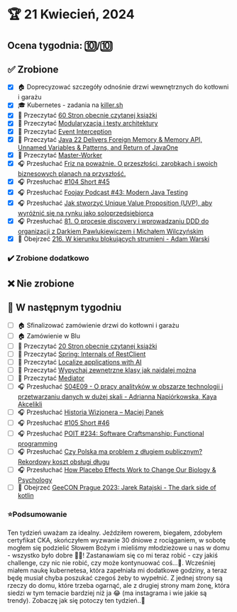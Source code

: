 # 🏆 21 Kwiecień, 2024

## Ocena tygodnia: 🔟/🔟

## ✅ Zrobione
- [x] 🏠 Doprecyzować szczegóły odnośnie drzwi wewnętrznych do kotłowni i garażu
- [x] 🎓 Kubernetes - zadania na [killer.sh](https://killer.sh/)
- [x] 📗 Przeczytać [60 Stron obecnie czytanej książki](https://github.com/BartoszDabek/bdabek.pl/blob/master/miscellaneous/books.md)
- [x] 📗 Przeczytać [Modularyzacja i testy architektury](https://detektywi.it/2024/03/modularyzacja-i-testy-architektury/)
- [x] 📗 Przeczytać [Event Interception](https://martinfowler.com/articles/patterns-legacy-displacement/event-interception.html)
- [x] 📗 Przeczytać [Java 22 Delivers Foreign Memory & Memory API, Unnamed Variables & Patterns, and Return of JavaOne](https://www.infoq.com/news/2024/03/java22-released/)
- [x] 📗 Przeczytać [Master-Worker](https://java-design-patterns.com/patterns/master-worker-pattern/)
- [x] 🎧 Przesłuchać [Friz na poważnie. O przeszłości, zarobkach i swoich biznesowych planach na przyszłość.](https://zaprojektujswojezycie.pl/friz-na-powaznie-o-przeszlosci-zarobkach-i-swoich-biznesowych-planach-na-przyszlosc/)
- [x] 🎧 Przesłuchać [#104 Short #45](https://patoarchitekci.io/104/)
- [x] 🎧 Przesłuchać [Foojay Podcast #43: Modern Java Testing](https://foojay.io/today/foojay-podcast-43/)
- [x] 🎧 Przesłuchać [Jak stworzyć Unique Value Proposition (UVP), aby wyróżnić się na rynku jako soloprzedsiębiorca](https://malawielkafirma.pl/jak-stworzyc-unique-value-proposition/)
- [x] 🎧 Przesłuchać [81. O procesie discovery i wprowadzaniu DDD do organizacji z Darkiem Pawlukiewiczem i Michałem Wilczyńskim](https://bettersoftwaredesign.pl/episodes/81)
- [x] 🎥 Obejrzeć [216. W kierunku blokujących strumieni - Adam Warski](https://youtu.be/xQjcJCRI7h4)

### ✔️ Zrobione dodatkowo

## ❌ Nie zrobione

## 📝 W następnym tygodniu
- [ ] 🏠 Sfinalizować zamówienie drzwi do kotłowni i garażu
- [ ] 🏠 Zamówienie w Blu
- [ ] 📗 Przeczytać [20 Stron obecnie czytanej książki](https://github.com/BartoszDabek/bdabek.pl/blob/master/miscellaneous/books.md)
- [ ] 📗 Przeczytać [Spring: Internals of RestClient](https://foojay.io/today/spring-internals-of-restclient/)
- [ ] 📗 Przeczytać [Localize applications with AI](https://foojay.io/today/localize-apps-with-ai/)
- [ ] 📗 Przeczytać [Wypychaj zewnętrzne klasy jak najdalej można](https://cezarysanecki.pl/2024/03/28/wypychaj-klasy-zewnetrznych-bibliotek-jak-najdalej-mozna/)
- [ ] 📗 Przeczytać [Mediator](https://java-design-patterns.com/patterns/mediator/)
- [ ] 🎧 Przesłuchać [S04E09 - O pracy analityków w obszarze technologii i przetwarzaniu danych w dużej skali - Adrianna Napiórkowska, Kaya Akcelikli](https://podcast.allegro.tech/o-pracy-analitykow-w-obszarze-technologii-i-przetwarzaniu-danych-w-duzej-skali/)
- [ ] 🎧 Przesłuchać [Historia Wizjonera – Maciej Panek](https://zaprojektujswojezycie.pl/historia-wizjonera-maciej-panek/)
- [ ] 🎧 Przesłuchać [#105 Short #46](https://patoarchitekci.io/105/)
- [ ] 🎧 Przesłuchać [POIT #234: Software Craftsmanship: Functional programming](https://porozmawiajmyoit.pl/poit-234-software-craftsmanship-functional-programming/)
- [ ] 🎧 Przesłuchać [Czy Polska ma problem z długiem publicznym? Rekordowy koszt obsługi długu](https://inwestomat.eu/czy-polska-ma-problem-z-dlugiem-publicznym/)
- [ ] 🎧 Przesłuchać [How Placebo Effects Work to Change Our Biology & Psychology](https://www.hubermanlab.com/episode/how-placebo-effects-work-to-change-our-biology-psychology)
- [ ] 🎥 Obejrzeć [GeeCON Prague 2023: Jarek Ratajski - The dark side of kotlin](https://youtu.be/xOIpDHM28Po)

### ⭐Podsumowanie
Ten tydzień uważam za idealny. Jeździłem rowerem, biegałem, zdobyłem certyfikat CKA, skończyłem wyzwanie 30 dniowe z rociąganiem, w sobotę mogłem się podzielić Słowem Bożym i mieliśmy młodzieżowe u nas w domu - wszystko było dobre 👊👏! Zastanawiam się co mi teraz robić - czy jakiś challenge, czy nic nie robić, czy może kontynuować coś...🫨. Wcześniej miałem naukę kubernetesa, która zapełniała mi dodatkowe godziny, a teraz będę musiał chyba poszukać czegoś żeby to wypełnić. Z jednej strony są rzeczy do domu, które trzeba ogarnąć, ale z drugiej strony mam żonę, która siedzi w tym temacie bardziej niż ja 😂 (ma instagrama i wie jakie są trendy). Zobaczę jak się potoczy ten tydzień..🙂
